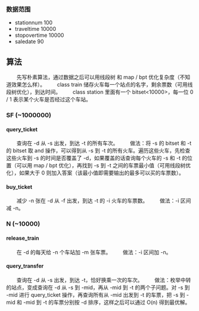 ### 数据范围 
- stationnum 100
- traveltime 10000
- stopovertime 10000
- saledate 90

## 算法
&emsp;&emsp;先写朴素算法，通过数据之后可以用线段树 和 map / bpt 优化复杂度（不知道效果怎么样）。
&emsp;&emsp;class train 储存火车每一个站点的名字，剩余票数（可用线段树优化），到达时间。
&emsp;&emsp;class station 里面有一个 bitset<10000>，每一位 0 / 1 表示某个火车是否经过这个车站。

### SF (~1000000)
#### query_ticket 
&emsp;&emsp;查询在 -d 从 -s 出发，到达 -t 的所有车次。
&emsp;&emsp;做法：将 -s 的 bitset 和 -t 的 bitset 取 and 操作，可以得到从 -s 到 -t 的所有火车。遍历这些火车，先检查这些火车到 -s 的时间是否覆盖了 -d，如果覆盖的话查询每个火车的 -s 和 -t 的位置（可以用 map / bpt 优化），再找到 -s 到 -t 之间的车票最小值（可用线段树优化），如果大于 0 则加入答案（该最小值即需要输出的最多可以买的车票数）。

#### buy_ticket
&emsp;&emsp;减少 -n 张在 -d 从 -f 出发，到达 -t 的 -i 火车的车票数。
&emsp;&emsp;做法：-i 区间减 -n。

### N (~10000)
#### release_train
&emsp;&emsp;在 -d 的每天给 -n 个车站加 -m 张车票。
&emsp;&emsp;做法：-i 区间加 -n。
#### query_transfer
&emsp;&emsp;查询在 -d 从 -s 出发，到达 -t，恰好换乘一次的车次。
&emsp;&emsp;做法：枚举中转的站点，变成查询在 -d 从 -s 到 -mid，再从 -mid 到 -t 的两个子问题。对 -s 到 -mid 进行 query_ticket 操作，再查询所有从 -mid 出发到 -t 的车票，把 -s 到 -mid 和 -mid 到 -t 的车票分别按 -d 排序，这样之后可以通过 O(n) 得到最优解。

